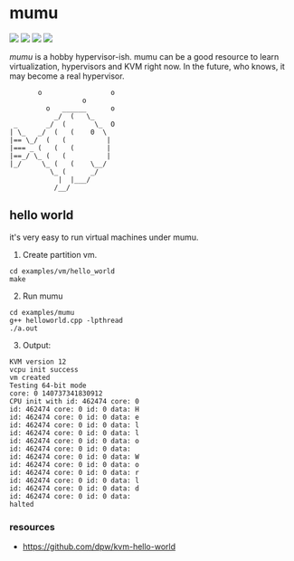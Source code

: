 # mumu

![](https://img.shields.io/github/commit-activity/m/m8/mumu_visor) ![](https://img.shields.io/tokei/lines/github/m8/mumu_visor) ![](https://img.shields.io/github/license/m8/mumu_visor) ![](https://img.shields.io/github/contributors/m8/mumu_visor)


*mumu* is a hobby hypervisor-ish. mumu can be a good resource to learn virtualization, hypervisors and KVM right now. In the future, who knows, it may become a real hypervisor.

```
       o                 o
                  o
         o   ______      o
           _/  (   \_
 _       _/  (       \_  O
| \_   _/  (   (    0  \
|== \_/  (   (          |
|=== _ (   (   (        |
|==_/ \_ (   (          |
|_/     \_ (   (    \__/
          \_ (      _/
            |  |___/
           /__/
```

## hello world

it's very easy to run virtual machines under mumu.

1. Create partition vm.
```
cd examples/vm/hello_world
make
```

2. Run mumu
```
cd examples/mumu
g++ helloworld.cpp -lpthread
./a.out
```

3. Output:
```
KVM version 12
vcpu init success
vm created 
Testing 64-bit mode
core: 0 140737341830912
CPU init with id: 462474 core: 0
id: 462474 core: 0 id: 0 data: H
id: 462474 core: 0 id: 0 data: e
id: 462474 core: 0 id: 0 data: l
id: 462474 core: 0 id: 0 data: l
id: 462474 core: 0 id: 0 data: o
id: 462474 core: 0 id: 0 data:  
id: 462474 core: 0 id: 0 data: W
id: 462474 core: 0 id: 0 data: o
id: 462474 core: 0 id: 0 data: r
id: 462474 core: 0 id: 0 data: l
id: 462474 core: 0 id: 0 data: d
id: 462474 core: 0 id: 0 data: 
halted
```

### resources
- https://github.com/dpw/kvm-hello-world